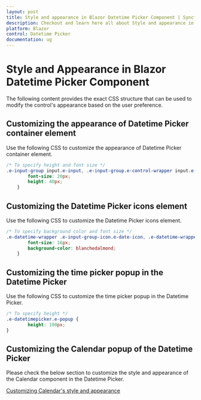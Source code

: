 ```yaml
---
layout: post
title: Style and appearance in Blazor Datetime Picker Component | Syncfusion
description: Checkout and learn here all about Style and appearance in Syncfusion Blazor Datetime Picker component and more.
platform: Blazor
control: Datetime Picker
documentation: ug
---
```


# Style and Appearance in Blazor Datetime Picker Component

The following content provides the exact CSS structure that can be used to modify the control's appearance based on the user preference.

## Customizing the appearance of Datetime Picker container element

Use the following CSS to customize the appearance of Datetime Picker container element.

```css
/* To specify height and font size */
.e-input-group input.e-input, .e-input-group.e-control-wrapper input.e-input {
        font-size: 20px;
        height: 40px;
    }
```

## Customizing the Datetime Picker icons element

Use the following CSS to customize the Datetime Picker icons element.

```css
/* To specify background color and font size */
.e-datetime-wrapper .e-input-group-icon.e-date-icon, .e-datetime-wrapper .e-input-group-icon.e-time-icon {
        font-size: 16px;
        background-color: blanchedalmond;
    }
```

## Customizing the time picker popup in the Datetime Picker 

Use the following CSS to customize the time picker popup in the Datetime Picker.

```css
/* To specify height */
.e-datetimepicker.e-popup {
        height: 100px;
}
```

## Customizing the Calendar popup of the Datetime Picker

Please check the below section to customize the style and appearance of the Calendar component in the Datetime Picker.

[Customizing Calendar's style and appearance](../calendar/style-appearance/)